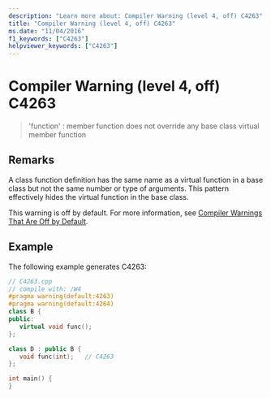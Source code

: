 ```yaml
---
description: "Learn more about: Compiler Warning (level 4, off) C4263"
title: "Compiler Warning (level 4, off) C4263"
ms.date: "11/04/2016"
f1_keywords: ["C4263"]
helpviewer_keywords: ["C4263"]
---
```

# Compiler Warning (level 4, off) C4263

> 'function' : member function does not override any base class virtual member function

## Remarks

A class function definition has the same name as a virtual function in a base class but not the same number or type of arguments. This pattern effectively hides the virtual function in the base class.

This warning is off by default. For more information, see [Compiler Warnings That Are Off by Default](../../preprocessor/compiler-warnings-that-are-off-by-default.md).

## Example

The following example generates C4263:

```cpp
// C4263.cpp
// compile with: /W4
#pragma warning(default:4263)
#pragma warning(default:4264)
class B {
public:
   virtual void func();
};

class D : public B {
   void func(int);   // C4263
};

int main() {
}
```
